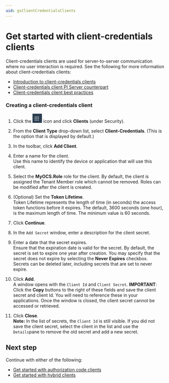 ```yaml
---
uid: gsClientCredentialsClients
---
```

# Get started with client-credentials clients

Client-credentials clients are used for server-to-server communication where no user interaction is required. See the following for more information about client-credentials clients:

- [Introduction to client-credentials clients](xref:ccClients#client-credentials-client)
- [Client-credentials client PI Server counterpart](xref:ccClients#client-credentials-pi-server)
- [Client-credentials client best practices](xref:ccClients#client-credentials-bp)

### Creating a client-credentials client

1. Click the ![Menu icon](images/menu-icon.png) icon and click **Clients** (under Security).

1. From the **Client Type** drop-down list, select **Client-Credentials**. (This is the option that is displayed by default.)

1. In the toolbar, click **Add Client**.

1. Enter a name for the client.  
   Use this name to identify the device or application that will use this client.

1. Select the **MyOCS.Role** role for the client.
   By default, the client is assigned the Tenant Member role which cannot be removed. Roles can be modified after the client is created.

1. (Optional) Set the **Token Lifetime**.  
   Token Lifetime represents the length of time (in seconds) the access token functions before it expires. The default, 3600 seconds (one hour), is the maximum length of time. The minimum value is 60 seconds.

1. Click **Continue**.

1. In the `Add Secret` window, enter a description for the client secret.

1. Enter a date that the secret expires.  
   Ensure that the expiration date is valid for the secret. By default, the secret is set to expire one year after creation. You may specify that the secret does not expire by selecting the **Never Expires** checkbox. Secrets can be deleted later, including secrets that are set to never expire.

1. Click **Add**.  
    A window opens with the `Client Id` and `Client Secret`.
    **IMPORTANT**:  Click the **Copy** buttons to the right of these fields and save the client secret and client Id. You will need to reference these in your applications. Once the window is closed, the client secret cannot be accessed or retrieved.

1. Click **Close**.  
   **Note:** In the list of secrets, the `Client Id` is still visible. If you did not save the client secret, select the client in the list and use the `Details`pane to remove the old secret and add a new secret.

## Next step

Continue with either of the following:

- [Get started with authorization code clients](xref:gsAuthorizationCodeClients) 
- [Get started with hybrid clients](xref:gsHybridClients)